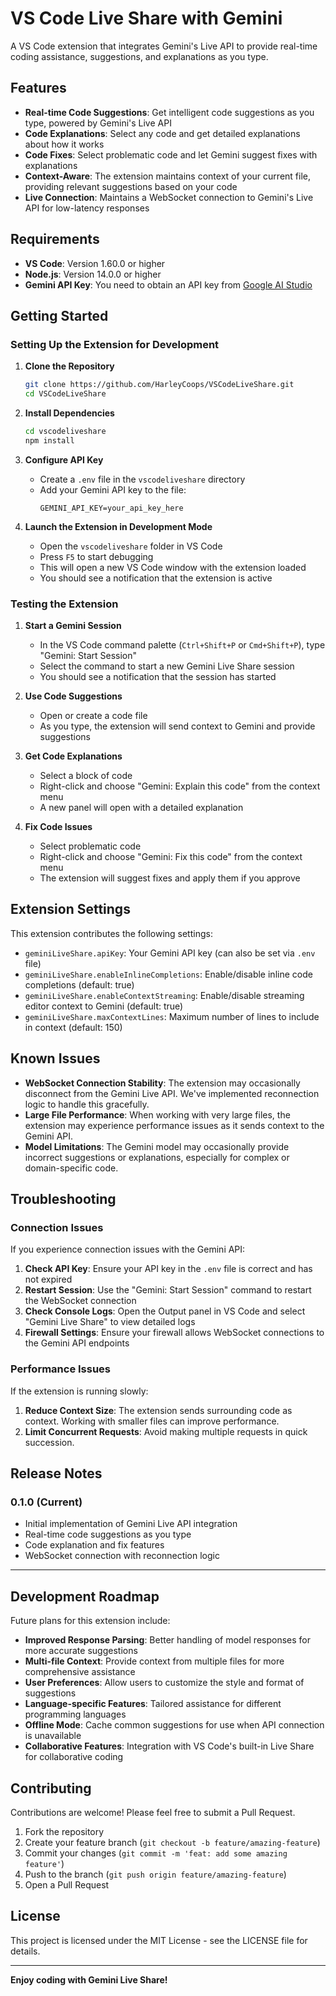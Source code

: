 # VS Code Live Share with Gemini

A VS Code extension that integrates Gemini's Live API to provide real-time coding assistance, suggestions, and explanations as you type.

## Features

- **Real-time Code Suggestions**: Get intelligent code suggestions as you type, powered by Gemini's Live API
- **Code Explanations**: Select any code and get detailed explanations about how it works
- **Code Fixes**: Select problematic code and let Gemini suggest fixes with explanations
- **Context-Aware**: The extension maintains context of your current file, providing relevant suggestions based on your code
- **Live Connection**: Maintains a WebSocket connection to Gemini's Live API for low-latency responses

## Requirements

- **VS Code**: Version 1.60.0 or higher
- **Node.js**: Version 14.0.0 or higher
- **Gemini API Key**: You need to obtain an API key from [Google AI Studio](https://ai.google.dev/)

## Getting Started

### Setting Up the Extension for Development

1. **Clone the Repository**
   ```bash
   git clone https://github.com/HarleyCoops/VSCodeLiveShare.git
   cd VSCodeLiveShare
   ```

2. **Install Dependencies**
   ```bash
   cd vscodeliveshare
   npm install
   ```

3. **Configure API Key**
   - Create a `.env` file in the `vscodeliveshare` directory
   - Add your Gemini API key to the file:
     ```
     GEMINI_API_KEY=your_api_key_here
     ```

4. **Launch the Extension in Development Mode**
   - Open the `vscodeliveshare` folder in VS Code
   - Press `F5` to start debugging
   - This will open a new VS Code window with the extension loaded
   - You should see a notification that the extension is active

### Testing the Extension

1. **Start a Gemini Session**
   - In the VS Code command palette (`Ctrl+Shift+P` or `Cmd+Shift+P`), type "Gemini: Start Session"
   - Select the command to start a new Gemini Live Share session
   - You should see a notification that the session has started

2. **Use Code Suggestions**
   - Open or create a code file
   - As you type, the extension will send context to Gemini and provide suggestions

3. **Get Code Explanations**
   - Select a block of code
   - Right-click and choose "Gemini: Explain this code" from the context menu
   - A new panel will open with a detailed explanation

4. **Fix Code Issues**
   - Select problematic code
   - Right-click and choose "Gemini: Fix this code" from the context menu
   - The extension will suggest fixes and apply them if you approve

## Extension Settings

This extension contributes the following settings:

* `geminiLiveShare.apiKey`: Your Gemini API key (can also be set via `.env` file)
* `geminiLiveShare.enableInlineCompletions`: Enable/disable inline code completions (default: true)
* `geminiLiveShare.enableContextStreaming`: Enable/disable streaming editor context to Gemini (default: true)
* `geminiLiveShare.maxContextLines`: Maximum number of lines to include in context (default: 150)

## Known Issues

- **WebSocket Connection Stability**: The extension may occasionally disconnect from the Gemini Live API. We've implemented reconnection logic to handle this gracefully.
- **Large File Performance**: When working with very large files, the extension may experience performance issues as it sends context to the Gemini API.
- **Model Limitations**: The Gemini model may occasionally provide incorrect suggestions or explanations, especially for complex or domain-specific code.

## Troubleshooting

### Connection Issues

If you experience connection issues with the Gemini API:

1. **Check API Key**: Ensure your API key in the `.env` file is correct and has not expired
2. **Restart Session**: Use the "Gemini: Start Session" command to restart the WebSocket connection
3. **Check Console Logs**: Open the Output panel in VS Code and select "Gemini Live Share" to view detailed logs
4. **Firewall Settings**: Ensure your firewall allows WebSocket connections to the Gemini API endpoints

### Performance Issues

If the extension is running slowly:

1. **Reduce Context Size**: The extension sends surrounding code as context. Working with smaller files can improve performance.
2. **Limit Concurrent Requests**: Avoid making multiple requests in quick succession.

## Release Notes

### 0.1.0 (Current)

- Initial implementation of Gemini Live API integration
- Real-time code suggestions as you type
- Code explanation and fix features
- WebSocket connection with reconnection logic

---

## Development Roadmap

Future plans for this extension include:

- **Improved Response Parsing**: Better handling of model responses for more accurate suggestions
- **Multi-file Context**: Provide context from multiple files for more comprehensive assistance
- **User Preferences**: Allow users to customize the style and format of suggestions
- **Language-specific Features**: Tailored assistance for different programming languages
- **Offline Mode**: Cache common suggestions for use when API connection is unavailable
- **Collaborative Features**: Integration with VS Code's built-in Live Share for collaborative coding

## Contributing

Contributions are welcome! Please feel free to submit a Pull Request.

1. Fork the repository
2. Create your feature branch (`git checkout -b feature/amazing-feature`)
3. Commit your changes (`git commit -m 'feat: add some amazing feature'`)
4. Push to the branch (`git push origin feature/amazing-feature`)
5. Open a Pull Request

## License

This project is licensed under the MIT License - see the LICENSE file for details.

---

**Enjoy coding with Gemini Live Share!**
